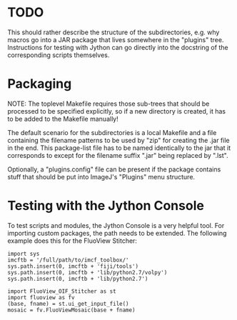 TODO
====

This should rather describe the structure of the subdirectories, e.g. why
macros go into a JAR package that lives somewhere in the "plugins" tree.
Instructions for testing with Jython can go directly into the docstring of the
corresponding scripts themselves.

Packaging
=========

NOTE: The toplevel Makefile requires those sub-trees that should be processed
to be specified explicitly, so if a new directory is created, it has to be
added to the Makefile manually!

The default scenario for the subdirectories is a local Makefile and a file
containing the filename patterns to be used by "zip" for creating the .jar file
in the end. This package-list file has to be named identically to the jar that
it corresponds to except for the filename suffix ".jar" being replaced by
".lst".

Optionally, a "plugins.config" file can be present if the package contains
stuff that should be put into ImageJ's "Plugins" menu structure.

Testing with the Jython Console
===============================

To test scripts and modules, the Jython Console is a very helpful tool. For
importing custom packages, the path needs to be extended. The following example
does this for the FluoView Stitcher:

```
import sys
imcftb = '/full/path/to/imcf_toolbox/'
sys.path.insert(0, imcftb + 'fiji/tools')
sys.path.insert(0, imcftb + 'lib/python2.7/volpy')
sys.path.insert(0, imcftb + 'lib/python2.7')

import FluoView_OIF_Stitcher as st
import fluoview as fv
(base, fname) = st.ui_get_input_file()
mosaic = fv.FluoViewMosaic(base + fname)
```
